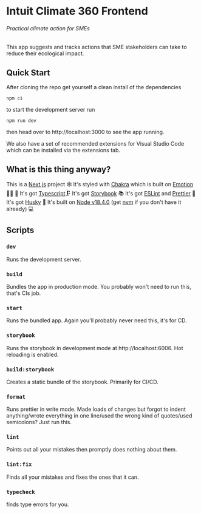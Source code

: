 # Intuit Climate 360 Frontend

###### _Practical climate action for SMEs_

This app suggests and tracks actions that SME stakeholders can take to reduce their ecological impact.

## Quick Start

After cloning the repo get yourself a clean install of the dependencies

```
npm ci
```

to start the development server run

```
npm run dev
```

then head over to http://localhost:3000 to see the app running.

We also have a set of recommended extensions for Visual Studio Code which can be installed via the extensions tab.

## What is this thing anyway?

This is a [Next.js](https://nextjs.org/) project 🕸
It's styled with [Chakra](https://chakra-ui.com/) which is built on [Emotion](https://emotion.sh/docs/introduction) 👩‍🎤 💅
It's got [Typescript](https://www.typescriptlang.org/)🗜
It's got [Storybook](https://storybook.js.org/) 📚
It's got [ESLint](https://eslint.org/) and [Prettier](https://prettier.io/) 🧼
It's got [Husky](https://typicode.github.io/husky/#/) 🐶
It's built on [Node v18.4.0](https://github.com/nodejs/node/blob/main/doc/changelogs/CHANGELOG_V18.md#18.4.0) (get [nvm](https://github.com/nvm-sh/nvm) if you don't have it already) 💻

## Scripts

### `dev`

Runs the development server.

### `build`

Bundles the app in production mode. You probably won't need to run this, that's CIs job.

### `start`

Runs the bundled app. Again you'll probably never need this, it's for CD.

### `storybook`

Runs the storybook in development mode at http://localhost:6006. Hot reloading is enabled.

### `build:storybook`

Creates a static bundle of the storybook. Primarily for CI/CD.

### `format`

Runs prettier in write mode. Made loads of changes but forgot to indent anything/wrote everything in one line/used the wrong kind of quotes/used semicolons? Just run this.

### `lint`

Points out all your mistakes then promptly does nothing about them.

### `lint:fix`

Finds all your mistakes and fixes the ones that it can.

### `typecheck`

finds type errors for you.
